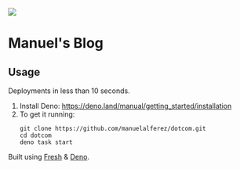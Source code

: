 ![](https://ik.imagekit.io/manuelalferez/dotcom/markdown_s3nN02xbL.png?ik-sdk-version=javascript-1.4.3&updatedAt=1656800325601)

# Manuel's Blog
## Usage

Deployments in less than 10 seconds.
1) Install Deno: https://deno.land/manual/getting_started/installation
2) To get it running:
    ```
    git clone https://github.com/manuelalferez/dotcom.git
    cd dotcom
    deno task start
    ```

Built using [Fresh](https://fresh.deno.dev/) & [Deno](https://deno.land/).
